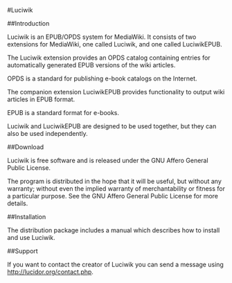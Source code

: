 #Luciwik

##Introduction

Luciwik is an EPUB/OPDS system for MediaWiki. It consists of two extensions for MediaWiki, one called Luciwik, and one called LuciwikEPUB.

The Luciwik extension provides an OPDS catalog containing entries for automatically generated EPUB versions of the wiki articles.

OPDS is a standard for publishing e-book catalogs on the Internet.

The companion extension LuciwikEPUB provides functionality to output wiki articles in EPUB format.

EPUB is a standard format for e-books.

Luciwik and LuciwikEPUB are designed to be used together, but they can also be used independently.

##Download

Luciwik is free software and is released under the GNU Affero General Public License.

The program is distributed in the hope that it will be useful, but without any warranty; without even the implied warranty of merchantability or fitness for a particular purpose. See the GNU Affero General Public License for more details.

##Installation

The distribution package includes a manual which describes how to install and use Luciwik.

##Support

If you want to contact the creator of Luciwik you can send a message using http://lucidor.org/contact.php.
